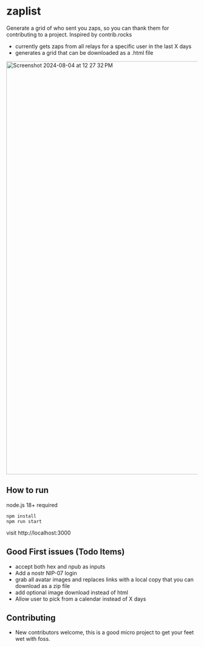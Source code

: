 # zaplist

Generate a grid of who sent you zaps, so you can thank them for contributing to a project. Inspired by contrib.rocks

- currently gets zaps from all relays for a specific user in the last X days
- generates a grid that can be downloaded as a .html file

<img width="1087" alt="Screenshot 2024-08-04 at 12 27 32 PM" src="https://github.com/user-attachments/assets/12a2681b-fed5-4eb0-a0f8-b2e92583dfba">

## How to run 

node.js 18+ required

```
npm install
npm run start
```

visit http://localhost:3000

## Good First issues (Todo Items)

- accept both hex and npub as inputs
- Add a nostr NIP-07 login
- grab all avatar images and replaces links with a local copy that you can download as a zip file
- add optional image download instead of html
- Allow user to pick from a calendar instead of X days


## Contributing

- New contributors welcome, this is a good micro project to get your feet wet with foss.

